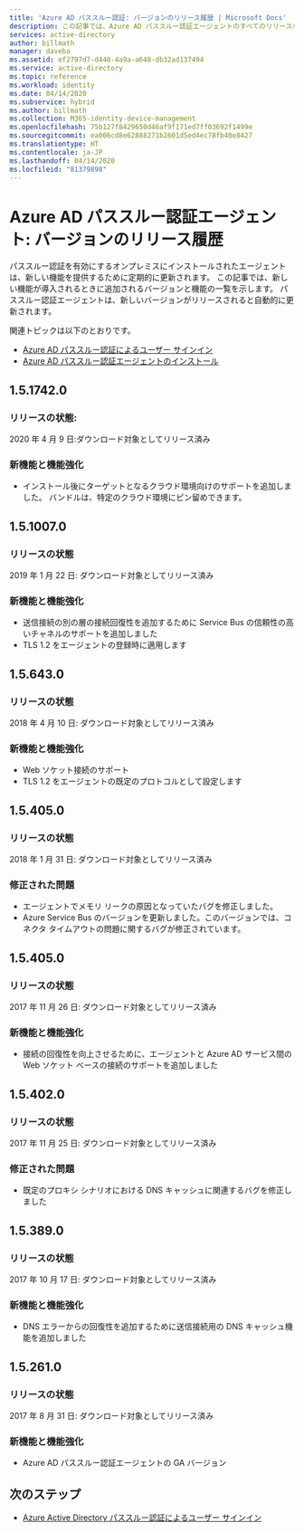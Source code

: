 ```yaml
---
title: 'Azure AD パススルー認証: バージョンのリリース履歴 | Microsoft Docs'
description: この記事では、Azure AD パススルー認証エージェントのすべてのリリースを一覧で示します
services: active-directory
author: billmath
manager: daveba
ms.assetid: ef2797d7-d440-4a9a-a648-db32ad137494
ms.service: active-directory
ms.topic: reference
ms.workload: identity
ms.date: 04/14/2020
ms.subservice: hybrid
ms.author: billmath
ms.collection: M365-identity-device-management
ms.openlocfilehash: 75b127f8429650d46af9f171ed7ff03692f1499e
ms.sourcegitcommit: ea006cd8e62888271b2601d5ed4ec78fb40e8427
ms.translationtype: HT
ms.contentlocale: ja-JP
ms.lasthandoff: 04/14/2020
ms.locfileid: "81379898"
---
```

# <a name="azure-ad-pass-through-authentication-agent-version-release-history"></a>Azure AD パススルー認証エージェント: バージョンのリリース履歴 
 
パススルー認証を有効にするオンプレミスにインストールされたエージェントは、新しい機能を提供するために定期的に更新されます。 この記事では、新しい機能が導入されるときに追加されるバージョンと機能の一覧を示します。 パススルー認証エージェントは、新しいバージョンがリリースされると自動的に更新されます。 

関連トピックは以下のとおりです。 

- [Azure AD パススルー認証によるユーザー サインイン](how-to-connect-pta.md) 
- [Azure AD パススルー認証エージェントのインストール](how-to-connect-pta-quick-start.md) 

## <a name="1517420"></a>1.5.1742.0
### <a name="release-status"></a>リリースの状態: 
2020 年 4 月 9 日:ダウンロード対象としてリリース済み

### <a name="new-features-and-improvements"></a>新機能と機能強化

- インストール後にターゲットとなるクラウド環境向けのサポートを追加しました。 バンドルは、特定のクラウド環境にピン留めできます。



## <a name="1510070"></a>1.5.1007.0 
### <a name="release-status"></a>リリースの状態 
2019 年 1 月 22 日: ダウンロード対象としてリリース済み  
### <a name="new-features-and-improvements"></a>新機能と機能強化 
- 送信接続の別の層の接続回復性を追加するために Service Bus の信頼性の高いチャネルのサポートを追加しました 
- TLS 1.2 をエージェントの登録時に適用します 

## <a name="156430"></a>1.5.643.0 
### <a name="release-status"></a>リリースの状態 
2018 年 4 月 10 日: ダウンロード対象としてリリース済み  
### <a name="new-features-and-improvements"></a>新機能と機能強化 
- Web ソケット接続のサポート 
- TLS 1.2 をエージェントの既定のプロトコルとして設定します 
 
## <a name="154050"></a>1.5.405.0 
### <a name="release-status"></a>リリースの状態 
2018 年 1 月 31 日: ダウンロード対象としてリリース済み  
### <a name="fixed-issues"></a>修正された問題 

- エージェントでメモリ リークの原因となっていたバグを修正しました。 
- Azure Service Bus のバージョンを更新しました。このバージョンでは、コネクタ タイムアウトの問題に関するバグが修正されています。 
 
## <a name="154050"></a>1.5.405.0 
### <a name="release-status"></a>リリースの状態 
2017 年 11 月 26 日: ダウンロード対象としてリリース済み  
### <a name="new-features-and-improvements"></a>新機能と機能強化 
- 接続の回復性を向上させるために、エージェントと Azure AD サービス間の Web ソケット ベースの接続のサポートを追加しました 

## <a name="154020"></a>1.5.402.0 
### <a name="release-status"></a>リリースの状態 
2017 年 11 月 25 日: ダウンロード対象としてリリース済み  
### <a name="fixed-issues"></a>修正された問題 
- 既定のプロキシ シナリオにおける DNS キャッシュに関連するバグを修正しました 
 
## <a name="153890"></a>1.5.389.0 
### <a name="release-status"></a>リリースの状態 
2017 年 10 月 17 日: ダウンロード対象としてリリース済み  
### <a name="new-features-and-improvements"></a>新機能と機能強化 
- DNS エラーからの回復性を追加するために送信接続用の DNS キャッシュ機能を追加しました 
 
## <a name="152610"></a>1.5.261.0 
### <a name="release-status"></a>リリースの状態 
2017 年 8 月 31 日: ダウンロード対象としてリリース済み  
### <a name="new-features-and-improvements"></a>新機能と機能強化 
- Azure AD パススルー認証エージェントの GA バージョン 

## <a name="next-steps"></a>次のステップ

- [Azure Active Directory パススルー認証によるユーザー サインイン](how-to-connect-pta.md)